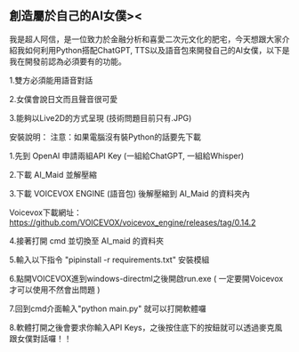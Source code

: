## 創造屬於自己的AI女僕>< ##
我是超人阿信，是一位致力於金融分析和喜愛二次元文化的肥宅，今天想跟大家介紹我如何利用Python搭配ChatGPT, TTS以及語音包來開發自己的AI女僕，以下是我在開發前認為必須要有的功能。

1.雙方必須能用語音對話

2.女僕會說日文而且聲音很可愛

3.能夠以Live2D的方式呈現 (技術問題目前只有.JPG)

安裝說明：
注意：如果電腦沒有裝Python的話要先下載

1.先到 OpenAI 申請兩組API Key (一組給ChatGPT, 一組給Whisper)

2.下載 AI_Maid 並解壓縮

3.下載 VOICEVOX ENGINE   (語音包)  後解壓縮到 AI_Maid 的資料夾內

Voicevox下載網址：https://github.com/VOICEVOX/voicevox_engine/releases/tag/0.14.2

4.接著打開 cmd 並切換至 AI_maid 的資料夾

5.輸入以下指令 "pipinstall -r requirements.txt" 安裝模組

6.點開VOICEVOX進到windows-directml之後開啟run.exe ( 一定要開Voicevox才可以使用不然會出問題 )

7.回到cmd介面輸入"python main.py" 就可以打開軟體囉

8.軟體打開之後會要求你輸入API Keys，之後按住底下的按鈕就可以透過麥克風跟女僕對話囉！！
